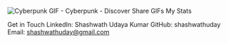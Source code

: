 ![Cyberpunk GIF - Cyberpunk - Discover   Share GIFs](https://github.com/user-attachments/assets/a0119f26-fd76-473e-9804-18959fe7b58f)
My Stats


Get in Touch
LinkedIn: Shashwath Udaya Kumar
GitHub: shashwathuday
Email: shashwathuday@gmail.com
